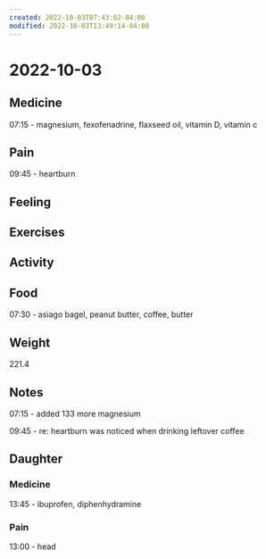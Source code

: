 ```yaml
---
created: 2022-10-03T07:43:02-04:00
modified: 2022-10-03T13:49:14-04:00
---
```


# 2022-10-03

## Medicine

07:15 - magnesium, fexofenadrine, flaxseed oil, vitamin D, vitamin c 

## Pain

09:45 - heartburn

## Feeling


## Exercises


## Activity


## Food

07:30 - asiago bagel, peanut butter, coffee, butter 


## Weight

221.4

## Notes

07:15 - added 133 more magnesium

09:45 - re: heartburn was noticed when drinking leftover coffee

## Daughter


### Medicine

13:45 - ibuprofen, diphenhydramine 

### Pain

13:00 - head
